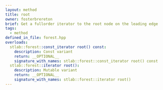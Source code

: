 ```yaml
---
layout: method
title: root
owner: fosterbrereton
brief: Get a fullorder iterator to the root node on the leading edge
tags:
  - method
defined_in_file: forest.hpp
overloads:
  stlab::forest::const_iterator root() const:
    description: Const variant
    return: __OPTIONAL__
    signature_with_names: stlab::forest::const_iterator root() const
  stlab::forest::iterator root():
    description: Mutable variant
    return: __OPTIONAL__
    signature_with_names: stlab::forest::iterator root()
---
```

